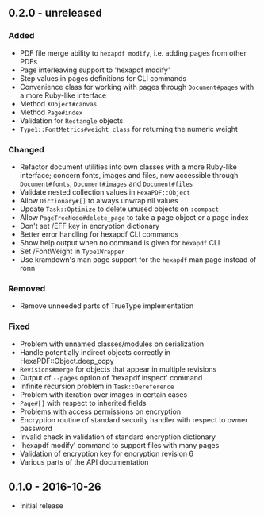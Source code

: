 ## 0.2.0 - unreleased

### Added

* PDF file merge ability to `hexapdf modify`, i.e. adding pages from other PDFs
* Page interleaving support to 'hexapdf modify'
* Step values in pages definitions for CLI commands
* Convenience class for working with pages through `Document#pages` with a more
  Ruby-like interface
* Method `XObject#canvas`
* Method `Page#index`
* Validation for `Rectangle` objects
* `Type1::FontMetrics#weight_class` for returning the numeric weight

### Changed

* Refactor document utilities into own classes with a more Ruby-like interface;
  concern fonts, images and files, now accessible through `Document#fonts`,
  `Document#images` and `Document#files`
* Validate nested collection values in `HexaPDF::Object`
* Allow `Dictionary#[]` to always unwrap nil values
* Update `Task::Optimize` to delete unused objects on `:compact`
* Allow `PageTreeNode#delete_page` to take a page object or a page index
* Don't set /EFF key in encryption dictionary
* Better error handling for hexapdf CLI commands
* Show help output when no command is given for `hexapdf` CLI
* Set /FontWeight in `Type1Wrapper`
* Use kramdown's man page support for the `hexapdf` man page instead of ronn

### Removed

* Remove unneeded parts of TrueType implementation

### Fixed

* Problem with unnamed classes/modules on serialization
* Handle potentially indirect objects correctly in HexaPDF::Object.deep_copy
* `Revisions#merge` for objects that appear in multiple revisions
* Output of `--pages` option of 'hexapdf inspect' command
* Infinite recursion problem in `Task::Dereference`
* Problem with iteration over images in certain cases
* `Page#[]` with respect to inherited fields
* Problems with access permissions on encryption
* Encryption routine of standard security handler with respect to owner password
* Invalid check in validation of standard encryption dictionary
* 'hexapdf modify' command to support files with many pages
* Validation of encryption key for encryption revision 6
* Various parts of the API documentation


## 0.1.0 - 2016-10-26

* Initial release
